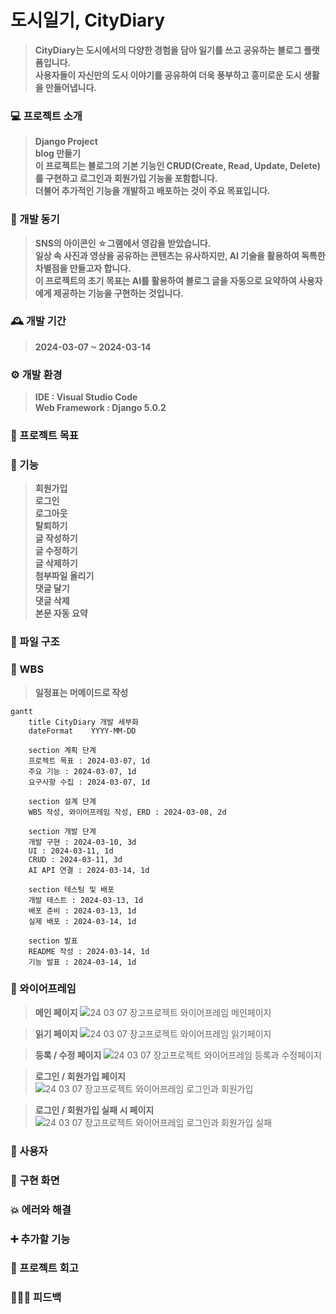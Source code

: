 # 도시일기, CityDiary
>**CityDiary는 도시에서의 다양한 경험을 담아 일기를 쓰고 공유하는 블로그 플랫폼입니다.** <br>
>**사용자들이 자신만의 도시 이야기를 공유하여 더욱 풍부하고 흥미로운 도시 생활을 만들어냅니다.**

### 💻 프로젝트 소개
>**Django Project** <br>
>**blog 만들기** <br>
>**이 프로젝트는 블로그의 기본 기능인 CRUD(Create, Read, Update, Delete)를 구현하고 로그인과 회원가입 기능을 포함합니다.** <br>
>**더불어 추가적인 기능을 개발하고 배포하는 것이 주요 목표입니다.**

### 🧠 개발 동기
>**SNS의 아이콘인 ☆그램에서 영감을 받았습니다.** <br>
>**일상 속 사진과 영상을 공유하는 콘텐츠는 유사하지만, AI 기술을 활용하여 독특한 차별점을 만들고자 합니다.** <br>
>**이 프로젝트의 초기 목표는 AI를 활용하여 블로그 글을 자동으로 요약하여 사용자에게 제공하는 기능을 구현하는 것입니다.**

### 🕰 개발 기간
>**2024-03-07 ~ 2024-03-14**

### ⚙ 개발 환경
>**IDE : Visual Studio Code** <br>
>**Web Framework : Django 5.0.2** <br>

### 🚩 프로젝트 목표

### 📌 기능
>**회원가입** <br>
>**로그인** <br>
>**로그아웃** <br>
>**탈퇴하기** <br>
>**글 작성하기** <br>
>**글 수정하기** <br>
>**글 삭제하기** <br>
>**첨부파일 올리기** <br>
>**댓글 달기** <br>
>**댓글 삭제** <br>
>**본문 자동 요약**

### 📂 파일 구조

### 🔎 WBS
>**일정표는 머메이드로 작성**
```mermaid
gantt
    title CityDiary 개발 세부화
    dateFormat    YYYY-MM-DD

    section 계획 단계
    프로젝트 목표 : 2024-03-07, 1d
    주요 기능 : 2024-03-07, 1d
    요구사항 수집 : 2024-03-07, 1d
    
    section 설계 단계
    WBS 작성, 와이어프레임 작성, ERD : 2024-03-08, 2d

    section 개발 단계
    개발 구현 : 2024-03-10, 3d
    UI : 2024-03-11, 1d
    CRUD : 2024-03-11, 3d
    AI API 연결 : 2024-03-14, 1d
    
    section 테스팅 및 배포
    개발 테스트 : 2024-03-13, 1d
    배포 준비 : 2024-03-13, 1d
    실제 배포 : 2024-03-14, 1d

    section 발표
    README 작성 : 2024-03-14, 1d
    기능 발표 : 2024-03-14, 1d
```

### 📏 와이어프레임
>**메인 페이지**
![24 03 07 장고프로젝트 와이어프레임  메인페이지](https://github.com/soohyun020812/Portfolio_/assets/131852352/bbf5e7e8-3755-462c-b77d-03063846063e)

>**읽기 페이지**
![24 03 07 장고프로젝트 와이어프레임  읽기페이지](https://github.com/soohyun020812/Portfolio_/assets/131852352/11e701b2-acb8-4cf2-984c-211eae894d59)

>**등록 / 수정 페이지**
![24 03 07 장고프로젝트 와이어프레임  등록과 수정페이지](https://github.com/soohyun020812/Portfolio_/assets/131852352/c90ed05a-f551-4c5c-aa12-e07728e28f99)

>**로그인 / 회원가입 페이지**
![24 03 07 장고프로젝트 와이어프레임  로그인과 회원가입](https://github.com/soohyun020812/Portfolio_/assets/131852352/770232ed-0c64-4fa2-a4c1-2c8f043ae0aa)

>**로그인 / 회원가입 실패 시 페이지**
![24 03 07 장고프로젝트 와이어프레임  로그인과 회원가입 실패](https://github.com/soohyun020812/Portfolio_/assets/131852352/a9484020-0fe2-4ae8-93bd-a111c50c7f56)

### 👤 사용자

### 📱 구현 화면

### 💥 에러와 해결

### ➕ 추가할 기능

### 💭 프로젝트 회고

### 👨🏻‍🏫 피드백
